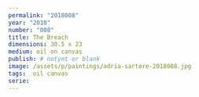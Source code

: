 ```yaml
---
permalink: "2018008"
year: "2018"
number: "008"
title: The Breach
dimensions: 30.5 x 23
medium: oil on canvas
publish: # notyet or blank
image: /assets/p/paintings/adria-sartore-2018008.jpg
tags:  oil canvas
serie:
---
```

